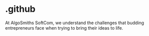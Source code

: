 # .github
At AlgoSmiths SoftCom, we understand the challenges that budding entrepreneurs face when trying to bring their ideas to life.
